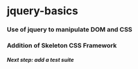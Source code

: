 # jquery-basics

### Use of jquery to manipulate DOM and CSS

### Addition of Skeleton CSS Framework

##### Next step: add a test suite
